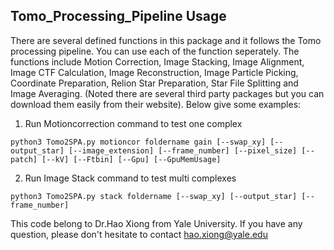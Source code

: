 ## Tomo_Processing_Pipeline Usage
There are several defined functions in this package and it follows the Tomo processing pipeline. You can use each of the function seperately. 
The functions include Motion Correction, Image Stacking, Image Alignment, Image CTF Calculation, Image Reconstruction, Image Particle Picking, Coordinate Preparation, Relion Star Preparation, Star File Splitting and Image Averaging. (Noted there are several third party packages but you can download them easily from their website).
Below give some examples:
1. Run Motioncorrection command to test one complex
```
python3 Tomo2SPA.py motioncor foldername gain [--swap_xy] [--output_star] [--image_extension] [--frame_number] [--pixel_size] [--patch] [--kV] [--Ftbin] [--Gpu] [--GpuMemUsage] 
``` 
2. Run Image Stack command to test multi complexes
```
python3 Tomo2SPA.py stack foldername [--swap_xy] [--output_star] [--frame_number]
```
This code belong to Dr.Hao Xiong from Yale University. If you have any question, please don't hesitate to contact hao.xiong@yale.edu

<!---
xiong19912010/xiong19912010 is a ✨ special ✨ repository because its `README.md` (this file) appears on your GitHub profile.
You can click the Preview link to take a look at your changes.
--->
